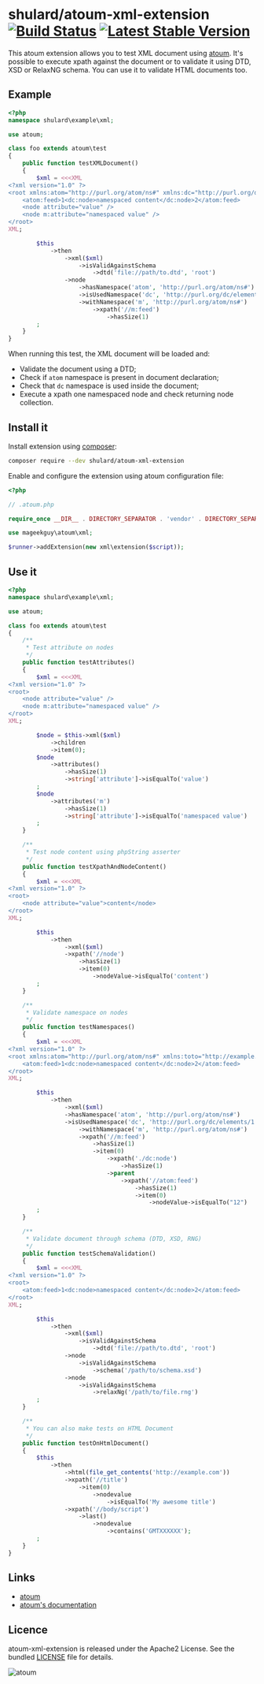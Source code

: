 # shulard/atoum-xml-extension [![Build Status](https://travis-ci.org/shulard/atoum-xml-extension.svg?branch=master)](https://travis-ci.org/shulard/atoum-xml-extension) [![Latest Stable Version](https://img.shields.io/packagist/v/shulard/atoum-xml-extension.svg)](https://packagist.org/packages/shulard/atoum-xml-extension)

This atoum extension allows you to test XML document using [atoum](https://github.com/atoum/atoum). It's possible to execute
xpath against the document or to validate it using DTD, XSD or RelaxNG schema. You can use it to validate HTML documents too.

## Example

```php
<?php
namespace shulard\example\xml;

use atoum;

class foo extends atoum\test
{
    public function testXMLDocument()
    {
        $xml = <<<XML
<?xml version="1.0" ?>
<root xmlns:atom="http://purl.org/atom/ns#" xmlns:dc="http://purl.org/dc/elements/1.1/">
    <atom:feed>1<dc:node>namespaced content</dc:node>2</atom:feed>
    <node attribute="value" />
    <node m:attribute="namespaced value" />
</root>
XML;

        $this
            ->then
                ->xml($xml)
                    ->isValidAgainstSchema
                        ->dtd('file://path/to.dtd', 'root')
                ->node
                    ->hasNamespace('atom', 'http://purl.org/atom/ns#')
                    ->isUsedNamespace('dc', 'http://purl.org/dc/elements/1.1/')
                    ->withNamespace('m', 'http://purl.org/atom/ns#')
                        ->xpath('//m:feed')
                            ->hasSize(1)
        ;
    }
}
```

When running this test, the XML document will be loaded and:

* Validate the document using a DTD;
* Check if `atom` namespace is present in document declaration;
* Check that `dc` namespace is used inside the document;
* Execute a xpath one namespaced node and check returning node collection.

## Install it

Install extension using [composer](https://getcomposer.org):

```bash
composer require --dev shulard/atoum-xml-extension
```

Enable and configure the extension using atoum configuration file:

```php
<?php

// .atoum.php

require_once __DIR__ . DIRECTORY_SEPARATOR . 'vendor' . DIRECTORY_SEPARATOR . 'autoload.php';

use mageekguy\atoum\xml;

$runner->addExtension(new xml\extension($script));
```

## Use it

```php
<?php
namespace shulard\example\xml;

use atoum;

class foo extends atoum\test
{
    /**
     * Test attribute on nodes
     */
    public function testAttributes()
    {
        $xml = <<<XML
<?xml version="1.0" ?>
<root>
    <node attribute="value" />
    <node m:attribute="namespaced value" />
</root>
XML;

        $node = $this->xml($xml)
            ->children
            ->item(0);
        $node
            ->attributes()
                ->hasSize(1)
                ->string['attribute']->isEqualTo('value')
        ;
        $node
            ->attributes('m')
                ->hasSize(1)
                ->string['attribute']->isEqualTo('namespaced value')
        ;
    }

    /**
     * Test node content using phpString asserter
     */
    public function testXpathAndNodeContent()
    {
        $xml = <<<XML
<?xml version="1.0" ?>
<root>
    <node attribute="value">content</node>
</root>
XML;

        $this
            ->then
                ->xml($xml)
                ->xpath('//node')
                    ->hasSize(1)
                    ->item(0)
                        ->nodeValue->isEqualTo('content')
        ;
    }

    /**
     * Validate namespace on nodes
     */
    public function testNamespaces()
    {
        $xml = <<<XML
<?xml version="1.0" ?>
<root xmlns:atom="http://purl.org/atom/ns#" xmlns:toto="http://example.com" xmlns:dc="http://purl.org/dc/elements/1.1/">
    <atom:feed>1<dc:node>namespaced content</dc:node>2</atom:feed>
</root>
XML;

        $this
            ->then
                ->xml($xml)
                ->hasNamespace('atom', 'http://purl.org/atom/ns#')
                ->isUsedNamespace('dc', 'http://purl.org/dc/elements/1.1/')
                    ->withNamespace('m', 'http://purl.org/atom/ns#')
                    ->xpath('//m:feed')
                        ->hasSize(1)
                        ->item(0)
                            ->xpath('./dc:node')
                                ->hasSize(1)
                            ->parent
                                ->xpath('//atom:feed')
                                    ->hasSize(1)
                                    ->item(0)
                                        ->nodeValue->isEqualTo("12")
        ;
    }

    /**
     * Validate document through schema (DTD, XSD, RNG)
     */
    public function testSchemaValidation()
    {
        $xml = <<<XML
<?xml version="1.0" ?>
<root>
    <atom:feed>1<dc:node>namespaced content</dc:node>2</atom:feed>
</root>
XML;

        $this
            ->then
                ->xml($xml)
                    ->isValidAgainstSchema
                        ->dtd('file://path/to.dtd', 'root')
                ->node
                    ->isValidAgainstSchema
                        ->schema('/path/to/schema.xsd')
                ->node
                    ->isValidAgainstSchema
                        ->relaxNg('/path/to/file.rng')
        ;
    }

    /**
     * You can also make tests on HTML Document
     */
    public function testOnHtmlDocument()
    {
        $this
            ->then
                ->html(file_get_contents('http://example.com'))
                ->xpath('//title')
                    ->item(0)
                        ->nodevalue
                            ->isEqualTo('My awesome title')
                ->xpath('//body/script')
                    ->last()
                        ->nodevalue
                            ->contains('GMTXXXXXX');
        ;
    }
}
```

## Links

* [atoum](http://atoum.org)
* [atoum's documentation](http://docs.atoum.org)

## Licence

atoum-xml-extension is released under the Apache2 License. See the bundled [LICENSE](https://github.com/shulard/atoum-xml-extension/blob/master/LICENSE) file for details.

![atoum](http://atoum.org/images/logo/atoum.png)
